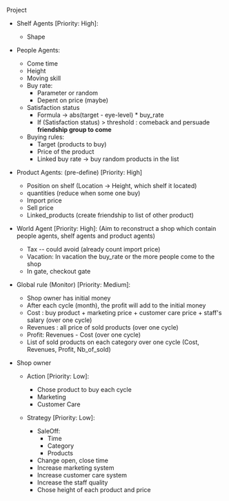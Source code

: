 Project
- Shelf Agents [Priority: High]:
	- Shape
- People Agents:
	- Come time
	- Height
	- Moving skill
	- Buy rate:
    	- Parameter or random
    	- Depent on price (maybe)
	- Satisfaction status
		- Formula -> abs(target - eye-level) * buy_rate
		- If (Satisfaction status) > threshold : comeback and persuade **friendship group to come**
	- Buying rules:
		- Target (products to buy)
		- Price of the product
		- Linked buy rate -> buy random products in the list
	
- Product Agents: (pre-define) [Priority: High]
	- Position on shelf (Location -> Height, which shelf it located) 
	- quantities (reduce when some one buy)
	- Import price
	- Sell price
	- Linked_products (create friendship to list of other product)

- World Agent [Priority: High]: (Aim to reconstruct a shop which contain people agents, shelf agents and product agents)
	- Tax -- could avoid (already count import price)
	- Vacation: In vacation the buy_rate or the more people come to the shop
	- In gate, checkout gate
- Global rule (Monitor) [Priority: Medium]:
	- Shop owner has initial money
	- After each cycle (month), the profit will add to the initial money
	- Cost : buy product + marketing price + customer care price + staff's salary (over one cycle)
	- Revenues : all price of sold products (over one cycle)
	- Profit: Revenues - Cost (over one cycle)
	- List of sold products on each category over one cycle (Cost, Revenues, Profit, Nb_of_sold)
- Shop owner
	- Action [Priority: Low]:
		- Chose product to buy each cycle
		- Marketing
		- Customer Care

	- Strategy [Priority: Low]:
		- SaleOff:
			- Time
			- Category
			- Products
		- Change open, close time
		- Increase marketing system
		- Increase customer care system
		- Increase the staff quality
		- Chose height of each product and price
